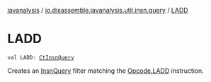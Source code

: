 [javanalysis](../index.md) / [io.disassemble.javanalysis.util.insn.query](index.md) / [LADD](./-l-a-d-d.md)

# LADD

`val LADD: `[`CtInsnQuery`](-ct-insn-query/index.md)

Creates an [InsnQuery](-insn-query/index.md) filter matching the [Opcode.LADD](#) instruction.

